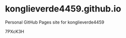 # konglieverde4459.github.io
Personal GitHub Pages site for konglieverde4459





































7PXcK3H
